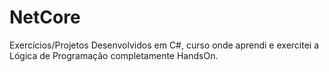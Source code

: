 # NetCore
 Exercícios/Projetos Desenvolvidos em C#, curso onde aprendi e exercitei a Lógica de Programação completamente HandsOn.
